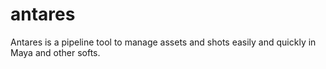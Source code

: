 # antares
Antares is a pipeline tool to manage assets and shots easily and quickly in Maya and other softs.
